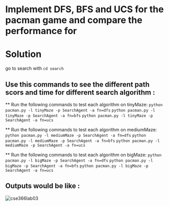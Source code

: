 # Implement DFS, BFS and UCS for the pacman game and compare the performance for 
# Solution
go to search with `cd search`

## Use this commands to see the different path scors and time for different search algorithm :

** Run the following commands to test each algorithm on tinyMaze:
`python pacman.py -l tinyMaze -p SearchAgent -a fn=dfs`
`python pacman.py -l tinyMaze -p SearchAgent -a fn=bfs`
`python pacman.py -l tinyMaze -p SearchAgent -a fn=ucs`

** Run the following commands to test each algorithm on mediumMaze:
`python pacman.py -l mediumMaze -p SearchAgent -a fn=dfs`
`python pacman.py -l mediumMaze -p SearchAgent -a fn=bfs`
`python pacman.py -l mediumMaze -p SearchAgent -a fn=ucs`

** Run the following commands to test each algorithm on bigMaze:
`python pacman.py -l bigMaze -p SearchAgent -a fn=dfs`
`python pacman.py -l bigMaze -p SearchAgent -a fn=bfs`
`python pacman.py -l bigMaze -p SearchAgent -a fn=ucs`

## Outputs would be like :
![cse366lab03](https://github.com/user-attachments/assets/63a69cf7-0660-4c6c-a9bc-ddbef557ebe9)
